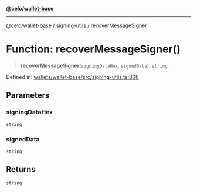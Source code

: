 [**@celo/wallet-base**](../../README.md)

***

[@celo/wallet-base](../../README.md) / [signing-utils](../README.md) / recoverMessageSigner

# Function: recoverMessageSigner()

> **recoverMessageSigner**(`signingDataHex`, `signedData`): `string`

Defined in: [wallets/wallet-base/src/signing-utils.ts:806](https://github.com/celo-org/developer-tooling/blob/master/packages/sdk/wallets/wallet-base/src/signing-utils.ts#L806)

## Parameters

### signingDataHex

`string`

### signedData

`string`

## Returns

`string`
